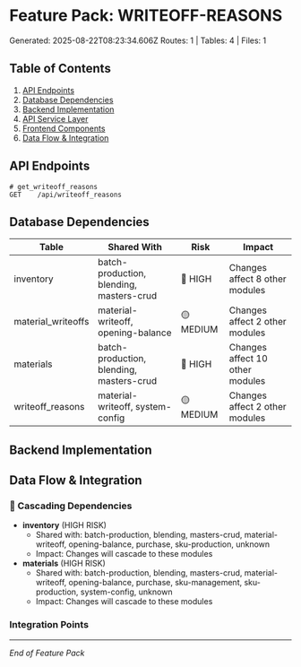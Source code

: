 # Feature Pack: WRITEOFF-REASONS
Generated: 2025-08-22T08:23:34.606Z
Routes: 1 | Tables: 4 | Files: 1

## Table of Contents
1. [API Endpoints](#api-endpoints)
2. [Database Dependencies](#database-dependencies)
3. [Backend Implementation](#backend-implementation)
4. [API Service Layer](#api-service-layer)
5. [Frontend Components](#frontend-components)
6. [Data Flow & Integration](#data-flow--integration)

## API Endpoints
```
# get_writeoff_reasons
GET    /api/writeoff_reasons
```

## Database Dependencies
| Table | Shared With | Risk | Impact |
|-------|-------------|------|--------|
| inventory | batch-production, blending, masters-crud | 🔴 HIGH | Changes affect 8 other modules |
| material_writeoffs | material-writeoff, opening-balance | 🟡 MEDIUM | Changes affect 2 other modules |
| materials | batch-production, blending, masters-crud | 🔴 HIGH | Changes affect 10 other modules |
| writeoff_reasons | material-writeoff, system-config | 🟡 MEDIUM | Changes affect 2 other modules |

## Backend Implementation

## Data Flow & Integration
### 🔗 Cascading Dependencies
- **inventory** (HIGH RISK)
  - Shared with: batch-production, blending, masters-crud, material-writeoff, opening-balance, purchase, sku-production, unknown
  - Impact: Changes will cascade to these modules
- **materials** (HIGH RISK)
  - Shared with: batch-production, blending, masters-crud, material-writeoff, opening-balance, purchase, sku-management, sku-production, system-config, unknown
  - Impact: Changes will cascade to these modules

### Integration Points

---
*End of Feature Pack*